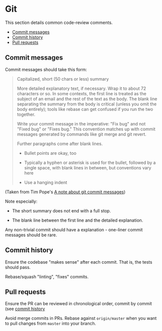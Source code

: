 # Git

This section details common code-review comments.

- [Commit messages](#commit-messages)
- [Commit history](#commit-history)
- [Pull requests](#pull-requests)


## Commit messages

Commit messages should take this form:

> Capitalized, short (50 chars or less) summary
> 
> More detailed explanatory text, if necessary.  Wrap it to about 72
> characters or so.  In some contexts, the first line is treated as the
> subject of an email and the rest of the text as the body.  The blank
> line separating the summary from the body is critical (unless you omit
> the body entirely); tools like rebase can get confused if you run the
> two together.
> 
> Write your commit message in the imperative: "Fix bug" and not "Fixed bug"
> or "Fixes bug."  This convention matches up with commit messages generated
> by commands like git merge and git revert.
> 
> Further paragraphs come after blank lines.
> 
> - Bullet points are okay, too
> 
> - Typically a hyphen or asterisk is used for the bullet, followed by a
>   single space, with blank lines in between, but conventions vary here
> 
> - Use a hanging indent

(Taken from Tim Pope's [A note about git commit messages](http://tbaggery.com/2008/04/19/a-note-about-git-commit-messages.html))

Note especially:

- The short summary does not end with a full stop.

- The blank line between the first line and the detailed explanation.

Any non-trivial commit should have a explanation - one-liner commit messages
should be rare.


## Commit history

Ensure the codebase "makes sense" after each commit. That is, the tests should
pass. 

Rebase/squash "linting", "fixes" commits.


## Pull requests

Ensure the PR can be reviewed in chronological order, commit by commit (see
[commit history](#commit-history)

Avoid merge commits in PRs. Rebase against `origin/master` when you want to pull
changes from `master` into your branch.

